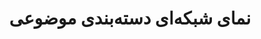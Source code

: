 ---
title: "نمای شبکه‌ای دسته‌بندی موضوعی"
permalink: /tags-grid/
layout: tags
entries_layout: grid
author_profile: true
---